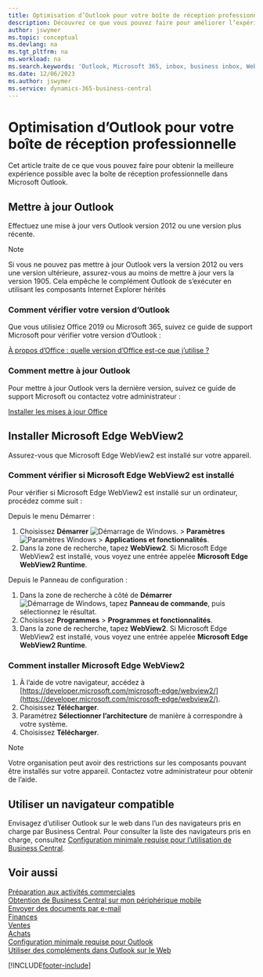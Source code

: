 ```yaml
---
title: Optimisation d’Outlook pour votre boîte de réception professionnelle
description: Découvrez ce que vous pouvez faire pour améliorer l’expérience avec la boîte de réception professionnelle dans Microsoft Outlook.
author: jswymer
ms.topic: conceptual
ms.devlang: na
ms.tgt_pltfrm: na
ms.workload: na
ms.search.keywords: 'Outlook, Microsoft 365, inbox, business inbox, WebView2, Edge, addin, add-in'
ms.date: 12/06/2023
ms.author: jswymer
ms.service: dynamics-365-business-central
---
```

# Optimisation d’Outlook pour votre boîte de réception professionnelle 

Cet article traite de ce que vous pouvez faire pour obtenir la meilleure expérience possible avec la boîte de réception professionnelle dans Microsoft Outlook. 

## Mettre à jour Outlook

Effectuez une mise à jour vers Outlook version 2012 ou une version plus récente.

> [!NOTE]
> Si vous ne pouvez pas mettre à jour Outlook vers la version 2012 ou vers une version ultérieure, assurez-vous au moins de mettre à jour vers la version 1905. Cela empêche le complément Outlook de s’exécuter en utilisant les composants Internet Explorer hérités

### Comment vérifier votre version d’Outlook

Que vous utilisiez Office 2019 ou Microsoft 365, suivez ce guide de support Microsoft pour vérifier votre version d’Outlook :  

[À propos d’Office : quelle version d’Office est-ce que j’utilise ?](https://support.microsoft.com/office/about-office-what-version-of-office-am-i-using-932788b8-a3ce-44bf-bb09-e334518b8b19)

### Comment mettre à jour Outlook

Pour mettre à jour Outlook vers la dernière version, suivez ce guide de support Microsoft ou contactez votre administrateur :

[Installer les mises à jour Office](https://support.microsoft.com/office/install-office-updates-2ab296f3-7f03-43a2-8e50-46de917611c5)

## Installer Microsoft Edge WebView2

Assurez-vous que Microsoft Edge WebView2 est installé sur votre appareil.

### Comment vérifier si Microsoft Edge WebView2 est installé 

Pour vérifier si Microsoft Edge WebView2 est installé sur un ordinateur, procédez comme suit :

Depuis le menu Démarrer :

1. Choisissez **Démarrer** ![Démarrage de Windows.](media/windows-start-icon.png "Icône de démarrage de Windows") > **Paramètres** ![Paramètres Windows](media/windows-settings-icon.png "Icône des paramètres Windows") > **Applications et fonctionnalités**.
2. Dans la zone de recherche, tapez **WebView2**. Si Microsoft Edge WebView2 est installé, vous voyez une entrée appelée **Microsoft Edge WebView2 Runtime**.

Depuis le Panneau de configuration :

1. Dans la zone de recherche à côté de **Démarrer** ![Démarrage de Windows](media/windows-start-icon.png "Icône de démarrage de Windows"), tapez **Panneau de commande**, puis sélectionnez le résultat.
2. Choisissez **Programmes** > **Programmes et fonctionnalités**.
3. Dans la zone de recherche, tapez **WebView2**. Si Microsoft Edge WebView2 est installé, vous voyez une entrée appelée **Microsoft Edge WebView2 Runtime**.

### Comment installer Microsoft Edge WebView2 

1. À l’aide de votre navigateur, accédez à [https://developer.microsoft.com/microsoft-edge/webview2/](https://developer.microsoft.com/microsoft-edge/webview2/).
2. Choisissez **Télécharger**.
3. Paramétrez **Sélectionner l’architecture** de manière à correspondre à votre système.
4. Choisissez **Télécharger**.

> [!NOTE]
> Votre organisation peut avoir des restrictions sur les composants pouvant être installés sur votre appareil. Contactez votre administrateur pour obtenir de l’aide.

## Utiliser un navigateur compatible

Envisagez d’utiliser Outlook sur le web dans l’un des navigateurs pris en charge par Business Central. Pour consulter la liste des navigateurs pris en charge, consultez [Configuration minimale requise pour l’utilisation de Business Central](product-requirements.md#browsers).

## Voir aussi

[Préparation aux activités commerciales](ui-get-ready-business.md)  
[Obtention de Business Central sur mon périphérique mobile](install-mobile-app.md)  
[Envoyer des documents par e-mail](ui-how-send-documents-email.md)  
[Finances](finance.md)  
[Ventes](sales-manage-sales.md)  
[Achats](purchasing-manage-purchasing.md)  
[Configuration minimale requise pour Outlook](product-requirements.md#outlook)  
[Utiliser des compléments dans Outlook sur le Web](https://support.office.com/article/Using-Add-ins-in-Outlook-on-the-web-8f2ce816-5df4-44a5-958c-f7f9d6dabdce?appver=OWB150)  


[!INCLUDE[footer-include](includes/footer-banner.md)]